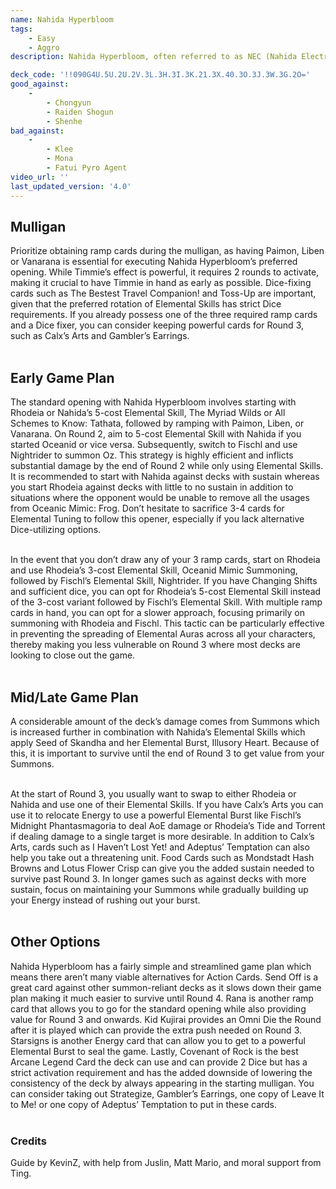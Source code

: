 ```yaml
---
name: Nahida Hyperbloom
tags:
    - Easy
    - Aggro
description: Nahida Hyperbloom, often referred to as NEC (Nahida Electro-Charged), utilizes high-value Elemental Skills from Rhodeia of Loch, Fischl, and Nahida to efficiently damage the opponent’s characters. After wearing down the opponent with Electro-Charged reactions and Seed of Skanda, unleash potent Elemental Bursts on the opponent using Energy cards such as Calx’s Arts and I Haven’t Lost Yet! to secure victory.

deck_code: '!!090G4U.5U.2U.2V.3L.3H.3I.3K.21.3X.40.3O.3J.3W.3G.2O='
good_against:
    - 
        - Chongyun
        - Raiden Shogun
        - Shenhe
bad_against:
    - 
        - Klee
        - Mona
        - Fatui Pyro Agent
video_url: ''
last_updated_version: '4.0'
--- 
```


## Mulligan
<CardRow :cards= "['Paimon', 'Liben', 'Vanarana', 'Timmie', 'The Bestest Travel Companion!']"></CardRow>

Prioritize obtaining ramp cards during the mulligan, as having Paimon, Liben or Vanarana is essential for executing Nahida Hyperbloom’s preferred opening. While Timmie’s effect is powerful, it requires 2 rounds to activate, making it crucial to have Timmie in hand as early as possible. Dice-fixing cards such as The Bestest Travel Companion! and Toss-Up are important, given that the preferred rotation of Elemental Skills has strict Dice requirements. If you already possess one of the three required ramp cards and a Dice fixer, you can consider keeping powerful cards for Round 3, such as Calx’s Arts and Gambler’s Earrings. <br></br>

## Early Game Plan

The standard opening with Nahida Hyperbloom involves starting with Rhodeia or Nahida’s 5-cost Elemental Skill, The Myriad Wilds or All Schemes to Know: Tathata, followed by ramping with Paimon, Liben, or Vanarana. On Round 2, aim to 5-cost Elemental Skill with Nahida if you started Oceanid or vice versa. Subsequently, switch to Fischl and use Nightrider to summon Oz. This strategy is highly efficient and inflicts substantial damage by the end of Round 2 while only using Elemental Skills. It is recommended to start with Nahida against decks with sustain whereas you start Rhodeia against decks with little to no sustain in addition to situations where the opponent would be unable to remove all the usages from Oceanic Mimic: Frog. Don’t hesitate to sacrifice 3-4 cards for Elemental Tuning to follow this opener, especially if you lack alternative Dice-utilizing options. <br></br>

In the event that you don’t draw any of your 3 ramp cards, start on Rhodeia and use Rhodeia’s 3-cost Elemental Skill, Oceanid Mimic Summoning, followed by Fischl’s Elemental Skill, Nightrider. If you have Changing Shifts and sufficient dice, you can opt for Rhodeia’s 5-cost Elemental Skill instead of the 3-cost variant followed by Fischl’s Elemental Skill. With multiple ramp cards in hand, you can opt for a slower approach, focusing primarily on summoning with Rhodeia and Fischl. This tactic can be particularly effective in preventing the spreading of Elemental Auras across all your characters, thereby making you less vulnerable on Round 3 where most decks are looking to close out the game. <br></br>

## Mid/Late Game Plan
<CardRow :cards= "['Calx\'s Arts', 'I Haven\'t Lost Yet', 'Adeptus\' Temptation']"></CardRow>

A considerable amount of the deck’s damage comes from Summons which is increased further in combination with Nahida’s Elemental Skills which apply Seed of Skandha and her Elemental Burst, Illusory Heart. Because of this, it is important to survive until the end of Round 3 to get value from your Summons. <br></br>

At the start of Round 3, you usually want to swap to either Rhodeia or Nahida and use one of their Elemental Skills. If you have Calx’s Arts you can use it to relocate Energy to use a powerful Elemental Burst like Fischl’s Midnight Phantasmagoria to deal AoE damage or Rhodeia’s Tide and Torrent if dealing damage to a single target is more desirable. In addition to Calx’s Arts, cards such as I Haven’t Lost Yet! and Adeptus’ Temptation can also help you take out a threatening unit. Food Cards such as Mondstadt Hash Browns and Lotus Flower Crisp can give you the added sustain needed to survive past Round 3. In longer games such as against decks with more sustain, focus on maintaining your Summons while gradually building up your Energy instead of rushing out your burst. <br></br>

## Other Options
<CardRow :cards= "['Send Off', 'Rana', 'Kid Kujirai', 'Starsigns', 'Covenant of Rock']"></CardRow>

Nahida Hyperbloom has a fairly simple and streamlined game plan which means there aren’t many viable alternatives for Action Cards. Send Off is a great card against other summon-reliant decks as it slows down their game plan making it much easier to survive until Round 4. Rana is another ramp card that allows you to go for the standard opening while also providing value for Round 3 and onwards. Kid Kujirai provides an Omni Die the Round after it is played which can provide the extra push needed on Round 3. Starsigns is another Energy card that can allow you to get to a powerful Elemental Burst to seal the game. Lastly, Covenant of Rock is the best Arcane Legend Card the deck can use and can provide 2 Dice but has a strict activation requirement and has the added downside of lowering the consistency of the deck by always appearing in the starting mulligan. You can consider taking out Strategize, Gambler’s Earrings, one copy of Leave It to Me! or one copy of Adeptus’ Temptation to put in these cards. <br></br>

### Credits

Guide by KevinZ, with help from Juslin, Matt Mario, and moral support from Ting. <br></br>
